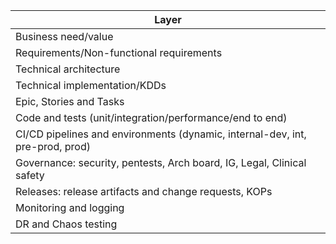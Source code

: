 |Layer|
|-------|
|Business need/value|
|Requirements/Non-functional requirements|
|Technical architecture|
|Technical implementation/KDDs|
|Epic, Stories and Tasks|
|Code and tests (unit/integration/performance/end to end)|
|CI/CD pipelines and environments (dynamic, internal-dev, int, pre-prod, prod)|
|Governance: security, pentests, Arch board,  IG, Legal, Clinical safety|
|Releases: release artifacts and change requests, KOPs|
|Monitoring and logging|
|DR and Chaos testing|


